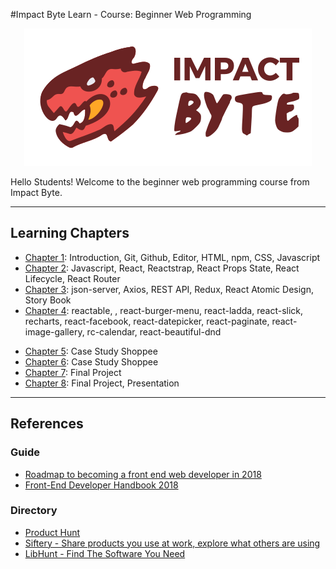 #Impact Byte Learn - Course: Beginner Web Programming
<p style="text-align:center;"><img src="assets/impactbyte-logo.png">


Hello Students! Welcome to the  beginner web programming course from Impact Byte.

---

## Learning Chapters

* [Chapter 1](chapter-1/README.md): Introduction, Git, Github, Editor, HTML, npm, CSS, Javascript
* [Chapter 2](chapter-2/README.md): Javascript, React, Reactstrap, React Props State, React Lifecycle, React Router
* [Chapter 3](chapter-3/README.md): json-server, Axios, REST API, Redux, React Atomic Design, Story Book
* [Chapter 4](chapter-4/README.md): reactable, , react-burger-menu, react-ladda, react-slick, recharts, react-facebook, react-datepicker, react-paginate, react-image-gallery, rc-calendar, react-beautiful-dnd

<!-- react-notification-system, react-player, google-map-react, -->
* [Chapter 5](chapter-5/README.md): Case Study Shoppee
* [Chapter 6](chapter-6/README.md): Case Study Shoppee
* [Chapter 7](chapter-7/README.md): Final Project
* [Chapter 8](chapter-8/README.md): Final Project, Presentation

---

## References

### Guide

* [Roadmap to becoming a front end web developer in 2018](https://github.com/kamranahmedse/developer-roadmap#frontend-roadmap)
* [Front-End Developer Handbook 2018](https://frontendmasters.com/books/front-end-handbook/2018)


### Directory

* [Product Hunt](http://producthunt.com)
* [Siftery - Share products you use at work, explore what others are using](https://siftery.com)
* [LibHunt - Find The Software You Need](https://www.libhunt.com)